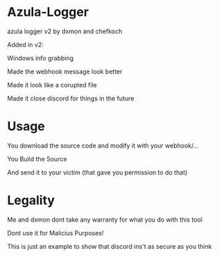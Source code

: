 # Azula-Logger
azula logger v2 by dxmon and chefkoch

Added in v2: 

Windows info grabbing

Made the webhook message look better

Made it look like a corupted file

Made it close discord for things in the future

# Usage

You download the source code and modify it with your webhook/...

You Build the Source 

And send it to your victim (that gave you permission to do that)

# Legality

Me and dxmon dont take any warranty for what you do with this tool

Dont use it for Malicius Purposes!

This is just an example to show that discord ins't as secure as you think
